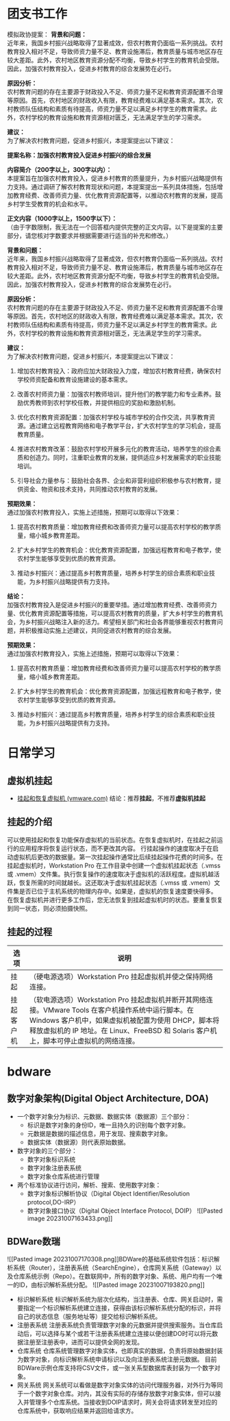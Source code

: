 # 团支书工作
模拟政协提案：
**背景和问题：**  
近年来，我国乡村振兴战略取得了显著成效，但农村教育仍面临一系列挑战。农村教育投入相对不足，导致师资力量不足、教育设施滞后，教育质量与城市地区存在较大差距。此外，农村地区教育资源分配不均衡，导致乡村学生的教育机会受限。因此，加强农村教育投入，促进乡村教育的综合发展势在必行。

**原因分析：**  
农村教育问题的存在主要源于财政投入不足、师资力量不足和教育资源配置不合理等原因。首先，农村地区的财政收入有限，教育经费难以满足基本需求。其次，农村教师队伍结构和素质有待提高，师资力量不足以满足乡村学生的教育需求。此外，农村学校的教育设施和教育资源相对匮乏，无法满足学生的学习需求。

**建议：**  
为了解决农村教育问题，促进乡村振兴，本提案提出以下建议：

**提案名称：加强农村教育投入促进乡村振兴的综合发展**

**内容简介（200字以上，300字以内）：**  
本提案旨在加强农村教育投入，促进乡村教育的质量提升，为乡村振兴战略提供有力支持。通过调研了解农村教育现状和问题，本提案提出一系列具体措施，包括增加教育经费、改善师资力量、优化教育资源配置等，以推动农村教育的发展，提高乡村学生受教育的机会和水平。

**正文内容（1000字以上，1500字以下）：**  
（由于字数限制，我无法在一个回答框内提供完整的正文内容。以下是提案的主要部分，请您核对字数要求并根据需要进行适当的补充和修改。）

**背景和问题：**  
近年来，我国乡村振兴战略取得了显著成效，但农村教育仍面临一系列挑战。农村教育投入相对不足，导致师资力量不足、教育设施滞后，教育质量与城市地区存在较大差距。此外，农村地区教育资源分配不均衡，导致乡村学生的教育机会受限。因此，加强农村教育投入，促进乡村教育的综合发展势在必行。

**原因分析：**  
农村教育问题的存在主要源于财政投入不足、师资力量不足和教育资源配置不合理等原因。首先，农村地区的财政收入有限，教育经费难以满足基本需求。其次，农村教师队伍结构和素质有待提高，师资力量不足以满足乡村学生的教育需求。此外，农村学校的教育设施和教育资源相对匮乏，无法满足学生的学习需求。

**建议：**  
为了解决农村教育问题，促进乡村振兴，本提案提出以下建议：

1. 增加农村教育投入：政府应加大财政投入力度，增加农村教育经费，确保农村学校师资配备和教育设施建设的基本需求。
    
2. 改善农村师资力量：加强农村教师培训，提升他们的教学能力和专业素养。鼓励优秀教师到农村学校任教，并提供相应的奖励和激励机制。
    
3. 优化农村教育资源配置：加强农村学校与城市学校的合作交流，共享教育资源。通过建立远程教育网络和电子教学平台，扩大农村学生的学习机会，提高教育质量。
    
4. 推进农村教育改革：鼓励农村学校开展多元化的教育活动，培养学生的综合素质和创造力。同时，注重职业教育的发展，提供适应乡村发展需求的职业技能培训。
    
5. 引导社会力量参与：鼓励社会各界、企业和非营利组织积极参与农村教育，提供资金、物资和技术支持，共同推动农村教育的发展。
    

**预期效果：**  
通过加强农村教育投入，实施上述措施，预期可以取得以下效果：

1. 提高农村教育质量：增加教育经费和改善师资力量可以提高农村学校的教学质量，缩小城乡教育差距。
    
2. 扩大乡村学生的教育机会：优化教育资源配置，加强远程教育和电子教学，使农村学生能够享受到优质的教育资源。
    
3. 推动乡村振兴：通过提高乡村教育质量，培养乡村学生的综合素质和职业技能，为乡村振兴战略提供有力支持。
    

**结论：**  
加强农村教育投入是促进乡村振兴的重要举措。通过增加教育经费、改善师资力量、优化教育资源配置等措施，可以提高农村教育的质量，扩大乡村学生的教育机会，为乡村振兴战略注入新的活力。希望相关部门和社会各界能够重视农村教育问题，并积极推动实施上述建议，共同促进农村教育的综合发展。

**预期效果：**  
通过加强农村教育投入，实施上述措施，预期可以取得以下效果：

1. 提高农村教育质量：增加教育经费和改善师资力量可以提高农村学校的教学质量，缩小城乡教育差距。
    
2. 扩大乡村学生的教育机会：优化教育资源配置，加强远程教育和电子教学，使农村学生能够享受到优质的教育资源。
    
3. 推动乡村振兴：通过提高乡村教育质量，培养乡村学生的综合素质和职业技能，为乡村振兴战略提供有力支持。
   
# 日常学习
## 虚拟机挂起
- [挂起和恢复虚拟机 (vmware.com)](https://docs.vmware.com/cn/VMware-Workstation-Pro/17/com.vmware.ws.using.doc/GUID-A4536112-10A6-4574-ADE5-60D9BBAE1F02.html)
结论：推荐**挂起**，不推荐**虚拟机挂起**
## 挂起的介绍
可以使用挂起和恢复功能保存虚拟机的当前状态。在恢复虚拟机时，在挂起之前运行的应用程序将恢复运行状态，而不更改其内容。
行挂起操作的速度取决于在启动虚拟机后更改的数据量。第一次挂起操作通常比后续挂起操作花费的时间多。在挂起虚拟机时，Workstation Pro 在工作目录中创建一个虚拟机挂起状态（.vmss 或 .vmem）文件集。执行恢复操作的速度取决于虚拟机的活跃程度。虚拟机越活跃，恢复所需的时间就越长。这还取决于虚拟机挂起状态（.vmss 或 .vmem）文件集是否已位于主机系统的物理内存中。如果是，虚拟机的恢复速度要快得多。
在恢复虚拟机并进行更多工作后，您无法恢复到挂起虚拟机时的状态。要重复恢复到同一状态，则必须拍摄快照。
## 挂起的过程
|选项|说明|
|---|---|
|挂起|（硬电源选项）Workstation Pro 挂起虚拟机并使之保持网络连接。|
|挂起客户机|（软电源选项）Workstation Pro 挂起虚拟机并断开其网络连接。VMware Tools 在客户机操作系统中运行脚本。在 Windows 客户机中，如果虚拟机被配置为使用 DHCP，脚本将释放虚拟机的 IP 地址。在 Linux、FreeBSD 和 Solaris 客户机上，脚本可停止虚拟机的网络连接。|

# bdware
## 数字对象架构(Digital Object Architecture, DOA)
- 一个数字对象分为标识、元数据、数据实体（数据源）三个部分：
	- 标识是数字对象的身份ID，唯一且持久的识别每个数字对象。
	- 元数据是数据的描述信息，用于发现、搜索数字对象。
	- 数据实体（数据源）则代表原始数据。
- 数字对象的三个部分：
	- 数字对象标识系统
	- 数字对象注册表系统
	- 数字对象仓库系统进行管理
- 两个标准协议进行访问，解析、搜索、使用数字对象：
	- 数字对象标识解析协议（Digital Object Identifier/Resolution protocol,DO-IRP）
	- 数字对象接口协议（Digital Object Interface Protocol, DOIP）
![[Pasted image 20231007163433.png]]
## BDWare数瑞

![[Pasted image 20231007170308.png]]BDWare的基础系统软件包括：标识解析系统（Router），注册表系统（SearchEngine），仓库网关系统（Gateway）以及仓库系统示例（Repo）。在数联网中，所有的数字对象、系统、用户均有一个唯一的ID，由标识解析系统分配。
![[Pasted image 20231007193820.png]]
- 标识解析系统
  标识解析系统为层次化结构，当注册表、仓库、网关启动时，需要指定一个标识解析系统建立连接，获得由该标识解析系统分配的标识，并将自己的状态信息（服务地址等）提交给标识解析系统。
- 注册表系统
  注册表系统负责管理数字对象的元数据并提供搜索服务。当仓库启动后，可以选择与某个或若干注册表系统建立连接以便创建DO时可以将元数据注册至注册表中，进而可以提供全网的发现。
- 仓库系统
  仓库系统管理数字对象实体，也即真实的数据，负责将原始数据封装为数字对象，向标识解析系统申请标识以及向注册表系统注册元数据。 目前BDWare示例仓库支持将CSV文件，或一张关系型数据库表封装为一个数字对象。
- 网关系统
  网关系统可以看做是数字对象实体的访问代理服务器，对外行为等同于一个数字对象仓库。对内，其没有实际的存储存放数字对象实体，但可以接入并管理多个仓库系统。当接收到DOIP请求时，网关会将请求转发至对应的仓库系统中，获取响应结果并返回给请求方。